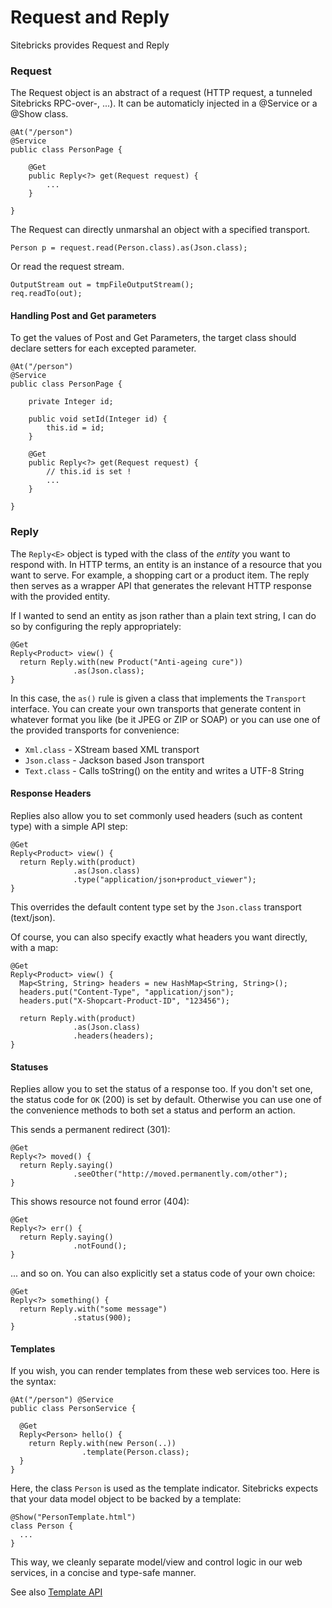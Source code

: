 <meta noindex>

# Request and Reply

Sitebricks provides Request and Reply 

### Request

The Request object is an abstract of a request (HTTP request, a tunneled Sitebricks RPC-over-, ...). It can be automaticly injected in a @Service or a @Show class.

	@At("/person")
	@Service
	public class PersonPage {
	
		@Get
		public Reply<?> get(Request request) {
			...
		}
	
	}

The Request can directly unmarshal an object with a specified transport.

    Person p = request.read(Person.class).as(Json.class);

Or read the request stream.
	
	OutputStream out = tmpFileOutputStream();
	req.readTo(out);
	
#### Handling Post and Get parameters

To get the values of Post and Get Parameters, the target class should declare setters for each excepted parameter.

	@At("/person")
	@Service
	public class PersonPage {
	
		private Integer id;
		
		public void setId(Integer id) {
			this.id = id;
		}
	
		@Get
		public Reply<?> get(Request request) {
			// this.id is set !
			...
		}
	
	}
	
### Reply

The `Reply<E>` object is typed with the class of the _entity_ you want to respond with. In HTTP terms, an entity is an instance of a resource that you want to serve. For example, a shopping cart or a product item. The reply then serves as a wrapper API that generates the relevant HTTP response with the provided entity.

If I wanted to send an entity as json rather than a plain text string, I can do so by configuring the reply appropriately:

    @Get
    Reply<Product> view() {
      return Reply.with(new Product("Anti-ageing cure"))
                  .as(Json.class);
    }

In this case, the `as()` rule is given a class that implements the `Transport` interface. You can create your own transports that generate content in whatever format you like (be it JPEG or ZIP or SOAP) or you can use one of the provided transports for convenience:

  * `Xml.class` - XStream based XML transport
  * `Json.class` - Jackson based Json transport
  * `Text.class` - Calls toString() on the entity and writes a UTF-8 String

#### Response Headers

Replies also allow you to set commonly used headers (such as content type) with a simple API step:

    @Get
    Reply<Product> view() {
      return Reply.with(product)
                  .as(Json.class)
                  .type("application/json+product_viewer");
    }

This overrides the default content type set by the `Json.class` transport (text/json).

Of course, you can also specify exactly what headers you want directly, with a map:

    @Get
    Reply<Product> view() {
      Map<String, String> headers = new HashMap<String, String>();
      headers.put("Content-Type", "application/json");
      headers.put("X-Shopcart-Product-ID", "123456");

      return Reply.with(product)
                  .as(Json.class)
                  .headers(headers);
    }

#### Statuses

Replies allow you to set the status of a response too. If you don't set one, the status code for `OK` (200) is set by default. Otherwise you can use one of the convenience methods to both set a status and perform an action.

This sends a permanent redirect (301):

    @Get
    Reply<?> moved() {
      return Reply.saying()
                  .seeOther("http://moved.permanently.com/other");
    }

This shows resource not found error (404):

    @Get
    Reply<?> err() {
      return Reply.saying()
                  .notFound();
    }

... and so on. You can also explicitly set a status code of your own choice:

    @Get
    Reply<?> something() {
      return Reply.with("some message")
                  .status(900);
    }


#### Templates

If you wish, you can render templates from these web services too. Here is the syntax:

    @At("/person") @Service
    public class PersonService {

      @Get
      Reply<Person> hello() {
        return Reply.with(new Person(..))
                    .template(Person.class);
      }
    }

Here, the class `Person` is used as the template indicator. Sitebricks expects that your data model
object to be backed by a template:

    @Show("PersonTemplate.html")
    class Person {
      ...
    }

This way, we cleanly separate model/view and control logic in our web services, in a concise and
type-safe manner.

See also [Template API](#template)